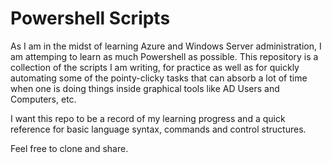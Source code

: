 # Powershell Scripts

As I am in the midst of learning Azure and Windows Server administration, I am attemping to learn as much Powershell as possible. This repository is a collection of the scripts I am writing, for practice as well as for quickly automating some of the pointy-clicky tasks that can absorb a lot of time when one is doing things inside graphical tools like AD Users and Computers, etc.

I want this repo to be a record of my learning progress and a quick reference for basic language syntax, commands and control structures.

Feel free to clone and share.